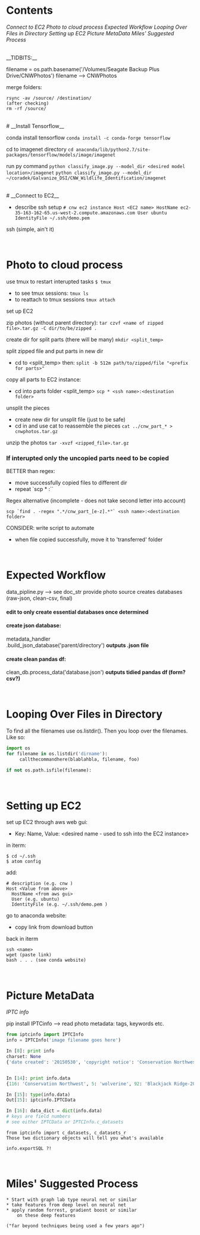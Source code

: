 # __Contents__
_Connect to EC2_
_Photo to cloud process_
_Expected Workflow_
_Looping Over Files in Directory_
_Setting up EC2_
_Picture MetaData_
_Miles' Suggested Process_

<br>
__TIDBITS:__

filename = os.path.basename('/Volumes/Seagate Backup Plus Drive/CNWPhotos')
filename --> CNWPhotos

merge folders:
```
rsync -av /source/ /destination/
(after checking)
rm -rf /source/
```

<br>
# __Install Tensorflow__

conda install tensorflow
`conda install -c conda-forge tensorflow`

cd to imagenet directory
`cd anaconda/lib/python2.7/site-packages/tensorflow/models/image/imagenet`

run py command
`python classify_image.py --model_dir <desired model location>/imagenet`
`python classify_image.py --model_dir ~/coradek/Galvanize_DSI/CNW_Wildlife_Identification/imagenet`


<br>
# __Connect to EC2__

* describe ssh setup
`# cnw ec2 instance
Host <EC2 name>
  HostName ec2-35-163-162-65.us-west-2.compute.amazonaws.com
  User ubuntu
  IdentityFile ~/.ssh/demo.pem`


ssh <EC2 name>
(simple, ain't it)

<br>

# __Photo to cloud process__

use tmux to restart interupted tasks
`$ tmux`
* to see tmux sessions:
`tmux ls`
* to reattach to tmux sessions
`tmux attach`

set up EC2

zip photos (without parent directory):
`tar czvf <name of zipped file>.tar.gz -C dir/to/be/zipped .`

create dir for split parts (there will be many)
`mkdir <split_temp>`

split zipped file and put parts in new dir
* cd to <split_temp> then:
`split -b 512m path/to/zipped/file "<prefix for parts>"`

copy all parts to EC2 instance:
* cd into parts folder <split_temp>
`scp * <ssh name>:<destination folder>`

unsplit the pieces
* create new dir for unsplit file (just to be safe)
* cd in and use cat to reassemble the pieces
`cat ../cnw_part_* > cnwphotos.tar.gz`

unzip the photos
`tar -xvzf <zipped_file>.tar.gz`

### If interupted only the uncopied parts need to be copied
BETTER than regex:
+ move successfully copied files to different dir
+ repeat `scp * <ssh name>:<destination folder>``

Regex alternative (incomplete - does not take second letter into account)
```
scp `find . -regex ".*/cnw_part_[e-z].*"` <ssh name>:<destination folder>
```

CONSIDER: write script to automate
+ when file copied successfully, move it to 'transferred' folder

<br>

# __Expected Workflow__

data_pipline.py --> see doc_str
provide photo source
creates databases (raw-json, clean-csv, final)
#### edit to only create essential databases once determined

#### create json database:
  metadata_handler\
      .build_json_database('parent/directory')
  __outputs .json file__

#### create clean pandas df:
  clean_db.process_data('database.json')
  __outputs tidied pandas df (form? csv?)__




<br>

# __Looping Over Files in Directory__

To find all the filenames use os.listdir().
Then you loop over the filenames. Like so:

```python
import os
for filename in os.listdir('dirname'):
     callthecommandhere(blablahbla, filename, foo)
```
```python
if not os.path.isfile(filename):
```

<br>

# __Setting up EC2__


set up EC2 through aws web gui:

* Key: Name, Value: <desired name - used to ssh into the EC2 instance>

in iterm:
```
$ cd ~/.ssh
$ atom config
```
add:
```
# description (e.g. cnw )
Host <Value from above>
  HostName <from aws gui>
  User (e.g. ubuntu)
  IdentityFile (e.g. ~/.ssh/demo.pem )
```
go to anaconda website:
* copy link from download button

back in iterm
```
ssh <name>
wget (paste link)
bash . . . (see conda website)
```

<br>

# __Picture MetaData__
_IPTC info_

pip install IPTCinfo --> read photo metadata: tags, keywords etc.

```python
from iptcinfo import IPTCInfo
info = IPTCInfo('image filename goes here')

In [8]: print info
charset: None
{'date created': '20150530', 'copyright notice': 'Conservation Northwest', 'sub-location': 'Blackjack Ridge-2015-1', 'by-line': 'Cathy Clark', 'supplemental category': [], 'time created': '114952', 'contact': [], 'keywords': ['Camera Check'], 'object name': 'wolverine', 'caption/abstract': 'M2E32L107-108R390B311'}


In [14]: print info.data
{116: 'Conservation Northwest', 5: 'wolverine', 92: 'Blackjack Ridge-2015-1', 80: 'Cathy Clark', 20: [], 118: [], 55: '20150530', 120: 'M2E32L107-108R390B311', 25: ['Camera Check'], 60: '114952'}

In [15]: type(info.data)
Out[15]: iptcinfo.IPTCData

In [16]: data_dict = dict(info.data)
# keys are field numbers
# see either IPTCData or IPTCInfo.c_datasets

```

```
from iptcinfo import c_datasets, c_datasets_r
Those two dictionary objects will tell you what's available
```

```
info.exportSQL ?!
```

<br>

# __Miles' Suggested Process__

```
* Start with graph lab type neural net or similar
* take features from deep level on neural net
* apply random forrest, gradient boost or similar
    on these deep features

("far beyond techniques being used a few years ago")
```

